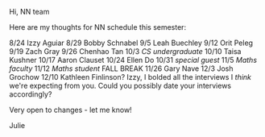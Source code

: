 Hi, NN team

Here are my thoughts for NN schedule this semester:

8/24 Izzy Aguiar
8/29 Bobby Schnabel
9/5 Leah Buechley
9/12 Orit Peleg
9/19 Zach Gray
9/26 Chenhao Tan
10/3 *CS undergraduate*
10/10 Taisa Kushner
10/17 Aaron Clauset
10/24 Ellen Do
10/31 *special guest*
11/5 *Maths faculty*
11/12 *Maths student*
FALL BREAK
11/26 Gary Nave
12/3 Josh Grochow
12/10 Kathleen Finlinson?
Izzy, I bolded all the interviews I *think* we're expecting from you. Could
you possibly date your interviews accordingly?

Very open to changes - let me know!

Julie
